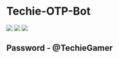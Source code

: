 # Techie-OTP-Bot

<a href="https://youtube.com/@techiegamer007"><img src="https://img.shields.io/badge/YouTube-FF0000?style=for-the-badge&logo=youtube&logoColor=white"></a>
<a href="https://www.instagram.com/techie_gamer1/"> <img src="https://img.shields.io/badge/Instagram-E4405F?style=for-the-badge&logo=instagram&logoColor=white"></a>
<a href="https://Telegram.me/Techie_Gamer" > <img src="https://img.shields.io/badge/Telegram-1DA1F2?style=for-the-badge&logo=Telegram&logoColor=white"> </a>

## Password - @TechieGamer
